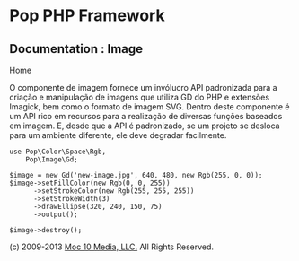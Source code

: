 Pop PHP Framework
=================

Documentation : Image
---------------------

Home

O componente de imagem fornece um invólucro API padronizada para a
criação e manipulação de imagens que utiliza GD do PHP e extensões
Imagick, bem como o formato de imagem SVG. Dentro deste componente é um
API rico em recursos para a realização de diversas funções baseados em
imagem. E, desde que a API é padronizado, se um projeto se desloca para
um ambiente diferente, ele deve degradar facilmente.

    use Pop\Color\Space\Rgb,
        Pop\Image\Gd;

    $image = new Gd('new-image.jpg', 640, 480, new Rgb(255, 0, 0));
    $image->setFillColor(new Rgb(0, 0, 255))
          ->setStrokeColor(new Rgb(255, 255, 255))
          ->setStrokeWidth(3)
          ->drawEllipse(320, 240, 150, 75)
          ->output();

    $image->destroy();

\(c) 2009-2013 [Moc 10 Media, LLC.](http://www.moc10media.com) All
Rights Reserved.
